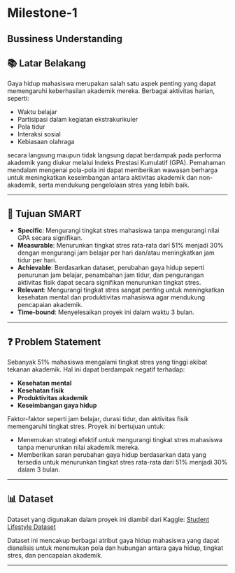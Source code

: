 # Milestone-1

## Bussiness Understanding

## 📚 Latar Belakang
Gaya hidup mahasiswa merupakan salah satu aspek penting yang dapat memengaruhi keberhasilan akademik mereka. Berbagai aktivitas harian, seperti:
- Waktu belajar
- Partisipasi dalam kegiatan ekstrakurikuler
- Pola tidur
- Interaksi sosial
- Kebiasaan olahraga

secara langsung maupun tidak langsung dapat berdampak pada performa akademik yang diukur melalui Indeks Prestasi Kumulatif (GPA). Pemahaman mendalam mengenai pola-pola ini dapat memberikan wawasan berharga untuk meningkatkan keseimbangan antara aktivitas akademik dan non-akademik, serta mendukung pengelolaan stres yang lebih baik.

---

## 🎯 Tujuan SMART
- **Specific**: Mengurangi tingkat stres mahasiswa tanpa mengurangi nilai GPA secara signifikan.
- **Measurable**: Menurunkan tingkat stres rata-rata dari 51% menjadi 30% dengan mengurangi jam belajar per hari dan/atau meningkatkan jam tidur per hari.
- **Achievable**: Berdasarkan dataset, perubahan gaya hidup seperti penurunan jam belajar, penambahan jam tidur, dan pengurangan aktivitas fisik dapat secara signifikan menurunkan tingkat stres.
- **Relevant**: Mengurangi tingkat stres sangat penting untuk meningkatkan kesehatan mental dan produktivitas mahasiswa agar mendukung pencapaian akademik.
- **Time-bound**: Menyelesaikan proyek ini dalam waktu 3 bulan.

---

## ❓ Problem Statement
Sebanyak 51% mahasiswa mengalami tingkat stres yang tinggi akibat tekanan akademik. Hal ini dapat berdampak negatif terhadap:
- **Kesehatan mental**
- **Kesehatan fisik**
- **Produktivitas akademik**
- **Keseimbangan gaya hidup**

Faktor-faktor seperti jam belajar, durasi tidur, dan aktivitas fisik memengaruhi tingkat stres. Proyek ini bertujuan untuk:
- Menemukan strategi efektif untuk mengurangi tingkat stres mahasiswa tanpa menurunkan nilai akademik mereka.
- Memberikan saran perubahan gaya hidup berdasarkan data yang tersedia untuk menurunkan tingkat stres rata-rata dari 51% menjadi 30% dalam 3 bulan.

---

## 📊 Dataset
Dataset yang digunakan dalam proyek ini diambil dari Kaggle:
[Student Lifestyle Dataset](https://www.kaggle.com/datasets/steve1215rogg/student-lifestyle-dataset)

Dataset ini mencakup berbagai atribut gaya hidup mahasiswa yang dapat dianalisis untuk menemukan pola dan hubungan antara gaya hidup, tingkat stres, dan pencapaian akademik.

---
